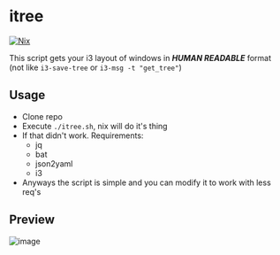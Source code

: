 # itree
[![Nix](https://img.shields.io/badge/Nix-5277C3?logo=nixos&logoColor=fff)](#)


This script gets your i3 layout of windows in _**HUMAN READABLE**_ format (not like `i3-save-tree` or `i3-msg -t "get_tree"`)

## Usage
- Clone repo
- Execute `./itree.sh`, nix will do it's thing
- If that didn't work. Requirements:
  - jq
  - bat
  - json2yaml
  - i3
- Anyways the script is simple and you can modify it to work with less req's

## Preview
![image](https://github.com/user-attachments/assets/1e254cd5-5367-48b0-a517-88abda645d8c)
